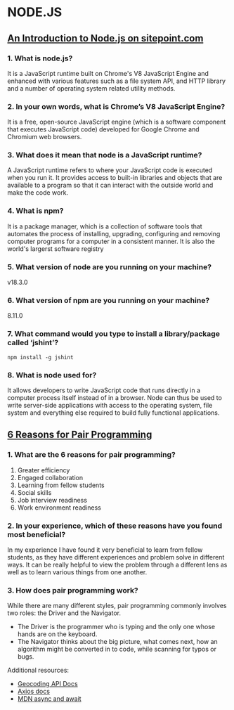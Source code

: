 # NODE.JS

## [An Introduction to Node.js on sitepoint.com](https://www.sitepoint.com/an-introduction-to-node-js/)

### 1. What is node.js?

  It is a JavaScript runtime built on Chrome's V8 JavaScript Engine and enhanced with various features such as a file system API, and HTTP library and a number of operating system related utility methods.

### 2. In your own words, what is Chrome’s V8 JavaScript Engine?

  It is a free, open-source JavaScript engine (which is a software component that executes JavaScript code) developed for Google Chrome and Chromium web browsers.

### 3. What does it mean that node is a JavaScript runtime?

  A JavaScript runtime refers to where your JavaScript code is executed when you run it. It provides access to built-in libraries and objects that are available to a program so that it can interact with the outside world and make the code work.

### 4. What is npm?

  It is a package manager, which is a collection of software tools that automates the process of installing, upgrading, configuring and removing computer programs for a computer in a consistent manner. It is also the world's largerst software registry

### 5. What version of node are you running on your machine?

  v18.3.0

### 6. What version of npm are you running on your machine?

  8.11.0

### 7. What command would you type to install a library/package called ‘jshint’?
  
  `npm install -g jshint`

### 8. What is node used for?

  It allows developers to write JavaScript code that runs directly in a computer process itself instead of in a browser. Node can thus be used to write server-side applications with access to the operating system, file system and everything else required to build fully functional applications.

## [6 Reasons for Pair Programming](https://www.codefellows.org/blog/6-reasons-for-pair-programming/)

### 1. What are the 6 reasons for pair programming?

1. Greater efficiency
2. Engaged collaboration
3. Learning from fellow students
4. Social skills
5. Job interview readiness
6. Work environment readiness

### 2. In your experience, which of these reasons have you found most beneficial?

In my experience I have found it very beneficial to learn from fellow students, as they have different experiences and problem solve in different ways. It can be really helpful to view the problem through a different lens as well as to learn various things from one another.

### 3. How does pair programming work?

While there are many different styles, pair programming commonly involves two roles: the Driver and the Navigator.

  - The Driver is the programmer who is typing and the only one whose hands are on the keyboard.
  - The Navigator thinks about the big picture, what comes next, how an algorithm might be converted in to code, while scanning for typos or bugs.

Additional resources:

- [Geocoding API Docs](https://locationiq.com/)
- [Axios docs](https://www.npmjs.com/package/axios)
- [MDN async and await](https://developer.mozilla.org/en-US/docs/Learn/JavaScript/Asynchronous/Promises)